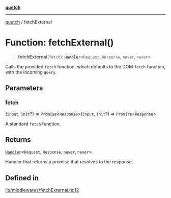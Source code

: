 [**quetch**](../README.md)

***

[quetch](../README.md) / fetchExternal

# Function: fetchExternal()

> **fetchExternal**(`fetch`): [`Handler`](../type-aliases/Handler.md)\<`Request`, `Response`, `never`, `never`\>

Calls the provided `fetch` function, which defaults to the DOM `fetch` function, with the incoming `query`.

## Parameters

### fetch

(`input`, `init`?) => `Promise`\<`Response`\>(`input`, `init`?) => `Promise`\<`Response`\>

A standard `fetch` function.

## Returns

[`Handler`](../type-aliases/Handler.md)\<`Request`, `Response`, `never`, `never`\>

Handler that returns a promise that resolves to the response.

## Defined in

[lib/middlewares/fetchExternal.ts:12](https://github.com/nevoland/quetch/blob/daab7d5db71d61e74901886a2473b07ec4e9fc05/lib/middlewares/fetchExternal.ts#L12)
